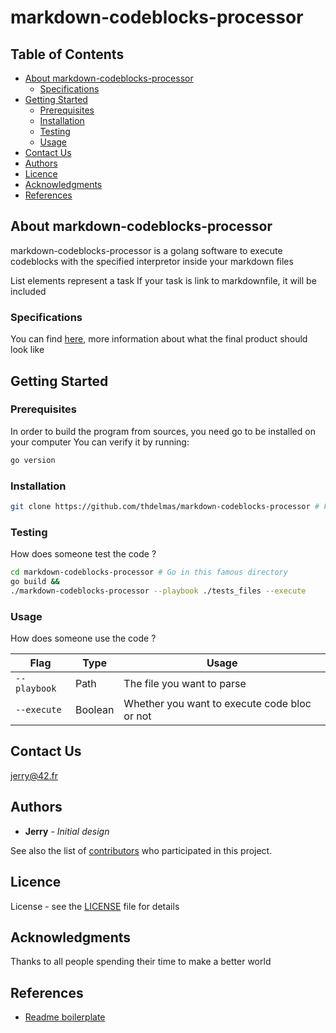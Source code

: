 # markdown-codeblocks-processor

## Table of Contents

* [About markdown-codeblocks-processor](#about-markdown-codeblocks-processor)
  * [Specifications](#specifications)
* [Getting Started](#getting-started)
  * [Prerequisites](#prerequisites)
  * [Installation](#installation)
  * [Testing](#testing)
  * [Usage](#usage)
* [Contact Us](#contact-us)
* [Authors](#authors)
* [Licence](#licence)
* [Acknowledgments](#acknowledgments)
* [References](#references)

## About markdown-codeblocks-processor

markdown-codeblocks-processor is a golang software to execute codeblocks with the specified interpretor inside your markdown files

List elements represent a task
If your task is link to markdownfile, it will be included

### Specifications

You can find [here](SPECIFICATIONS.md), more information about what the final product should look like

## Getting Started

### Prerequisites

In order to build the program from sources, you need go to be installed on your computer
You can verify it by running:

```sh
go version
```

### Installation

```sh
git clone https://github.com/thdelmas/markdown-codeblocks-processor # Fetch source files

```

### Testing

How does someone test the code ?

```sh
cd markdown-codeblocks-processor # Go in this famous directory
go build &&
./markdown-codeblocks-processor --playbook ./tests_files --execute
```

### Usage

How does someone use the code ?

| Flag | Type | Usage |
|------|------|-------|
| `--playbook` | Path | The file you want to parse |
| `--execute` | Boolean | Whether you want to execute code bloc or not |

## Contact Us

<jerry@42.fr>

## Authors

* **Jerry** - *Initial design*

See also the list of [contributors](https://github.com/42paris/markdown-codeblocks-processor/graphs/contributors) who participated in this project.

## Licence

License - see the [LICENSE](LICENSE) file for details

## Acknowledgments

Thanks to all people spending their time to make a better world

## References

- [Readme boilerplate](https://github.com/thdelmas/better-README)
